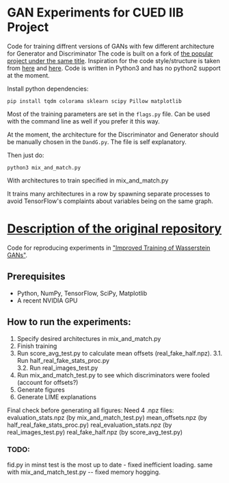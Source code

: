 # GAN Experiments for CUED IIB Project
Code for training diffrent versions of GANs with few different architecture for Generator and Discriminator
The code is built on a fork of [the popular project under the same title](https://github.com/igul222/improved_wgan_training).
Inspiration for the code style/structure is taken from [here](https://github.com/tdeboissiere/DeepLearningImplementations/tree/master/WGAN-GP) and [here](https://github.com/YuguangTong/improved_wgan_training).
Code is written in Python3 and has no python2 support at the moment.

<!-- ## To get started:
To initiate a compatible docker this command should work:
```
 nvidia-docker run -it -p <your_port_for_tensorboard>:6006 --name <your_name> -w /root -v /share/Downloads:/share/Downloads -v $HOME:/root/<your_home_dir> -v /share/logs:/share/logs -v /share/models:/share/models gcr.io/tensorflow/tensorflow:1.3.0-gpu-py3 bash
``` -->
Install python dependencies:
```
pip install tqdm colorama sklearn scipy Pillow matplotlib
```
Most of the training parameters are set in the `flags.py` file. Can be used with the command line as well if you prefer it this way.

At the moment, the architecture for the Discriminator and Generator should be manually chosen in the `DandG.py`. The file is self explanatory.

Then just do:
```
python3 mix_and_match.py
```
With architectures to train specified in mix_and_match.py

It trains many architectures in a row by spawning separate processes to avoid TensorFlow's complaints about variables being on the same graph.

[Description of the original repository](https://github.com/igul222/improved_wgan_training)
======================================
Code for reproducing experiments in ["Improved Training of Wasserstein GANs"](https://arxiv.org/abs/1704.00028).


## Prerequisites

- Python, NumPy, TensorFlow, SciPy, Matplotlib
- A recent NVIDIA GPU


## How to run the experiments:

1. Specify desired architectures in mix_and_match.py
2. Finish training
3. Run score_avg_test.py to calculate mean offsets (real_fake_half.npz).
  3.1. Run half_real_fake_stats_proc.py  
  3.2. Run real_images_test.py
4. Run mix_and_match_test.py to see which discriminators were fooled (account for offsets?)
5. Generate figures
6. Generate LIME explanations

Final check before generating all figures:
Need 4 .npz files:
evaluation_stats.npz (by mix_and_match_test.py)
mean_offsets.npz (by half_real_fake_stats_proc.py)
real_evaluation_stats.npz (by real_images_test.py)
real_fake_half.npz (by score_avg_test.py)





### TODO:
fid.py in minst test is the most up to date - fixed inefficient loading.
same with mix_and_match_test.py -- fixed memory hogging.
